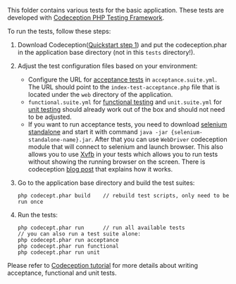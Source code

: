 This folder contains various tests for the basic application.
These tests are developed with [Codeception PHP Testing Framework](http://codeception.com/).

To run the tests, follow these steps:

1. Download Codeception([Quickstart step 1](http://codeception.com/quickstart)) and put the codeception.phar in the
   application base directory (not in this `tests` directory!).
2. Adjust the test configuration files based on your environment:
   - Configure the URL for [acceptance tests](http://codeception.com/docs/04-AcceptanceTests) in `acceptance.suite.yml`.
     The URL should point to the `index-test-acceptance.php` file that is located under the `web` directory of the application.
   - `functional.suite.yml` for [functional testing](http://codeception.com/docs/05-FunctionalTests) and
     `unit.suite.yml` for [unit testing](http://codeception.com/docs/06-UnitTests) should already work out of the box
     and should not need to be adjusted.
   - If you want to run acceptance tests, you need to download [selenium standalone](http://www.seleniumhq.org/download/)
     and start it with command `java -jar {selenium-standalone-name}.jar`.
     After that you can use `WebDriver` codeception module that will connect to selenium and launch browser.
     This also allows you to use [Xvfb](https://en.wikipedia.org/wiki/Xvfb) in your tests which allows you to run tests
     without showing the running browser on the screen. There is codeception [blog post](http://codeception.com/05-24-2013/jenkins-ci-practice.html)
     that explains how it works.

3. Go to the application base directory and build the test suites:
   ```
   php codecept.phar build    // rebuild test scripts, only need to be run once
   ```
4. Run the tests:
   ```
   php codecept.phar run      // run all available tests
   // you can also run a test suite alone:
   php codecept.phar run acceptance
   php codecept.phar run functional
   php codecept.phar run unit
   ```

Please refer to [Codeception tutorial](http://codeception.com/docs/01-Introduction) for
more details about writing acceptance, functional and unit tests.
